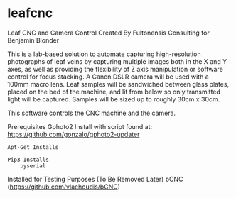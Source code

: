 # leafcnc
Leaf CNC and Camera Control
Created By Fultonensis Consulting for Benjamin Blonder

This is a lab-based solution to automate capturing high-resolution photographs of leaf veins by capturing multiple images both in the X and Y axes, as well as providing the flexibility of Z axis manipulation or software control for focus stacking.  A Canon DSLR camera will be used with a 100mm macro lens.  Leaf samples will be sandwiched between glass plates, placed on the bed of the machine, and lit from below so only transmitted light will be captured.  Samples will be sized up to roughly 30cm x 30cm. 

This software controls the CNC machine and the camera.

Prerequisites
	Gphoto2
		Install with script found at: https://github.com/gonzalo/gphoto2-updater
		
	Apt-Get Installs
	
	Pip3 Installs
		pyserial
		
		
		
Installed for Testing Purposes (To Be Removed Later)
	bCNC (https://github.com/vlachoudis/bCNC)
	
	